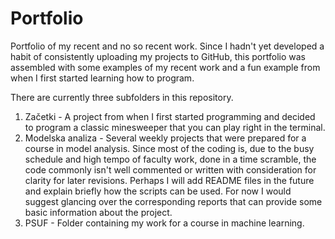 # Portfolio
Portfolio of my recent and no so recent work.
Since I hadn't yet developed a habit of consistently uploading my projects to GitHub, this portfolio was assembled with some examples of my recent work and a fun example from when I first started learning how to program. 

There are currently three subfolders in this repository.
1) Začetki - A project from when I first started programming and decided to program a classic minesweeper that you can play right in the terminal.
2) Modelska analiza - Several weekly projects that were prepared for a course in model analysis. Since most of the coding is, due to the busy schedule and high tempo of faculty work, done in a time scramble, the code commonly isn't well commented or written with consideration for clarity for later revisions. Perhaps I will add README files in the future and explain briefly how the scripts can be used. For now I would suggest glancing over the corresponding reports that can provide some basic information about the project. 
3) PSUF - Folder containing my work for a course in machine learning.
